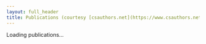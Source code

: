 ```yaml
---
layout: full_header
title: Publications (courtesy [csauthors.net](https://www.csauthors.net/brendan-david-john/))
---
```


<!-- This div is a placeholder which will contain the publications -->
<div id="pubszone">
  Loading publications...
</div>
<!-- Function which will handle the content received through JSONP -->
<script type='text/javascript'>
//<![CDATA[
    function mycallback(ad_content) {
    	document.getElementById('pubszone').innerHTML = ad_content.html;
    }
//]]>
</script>
<!-- Load of the remote JS which will call the callback function -->
<script src="https://www.csauthors.net/brendan-david-john/embed/bib.js?callback=mycallback"></script>
